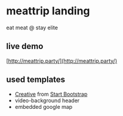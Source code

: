 # meattrip landing

eat meat @ stay elite

## live demo

[http://meattrip.party/](http://meattrip.party/)

## used templates

* [Creative](http://startbootstrap.com/template-overviews/creative/) from [Start Bootstrap](http://startbootstrap.com/)
* video-background header
* embedded google map